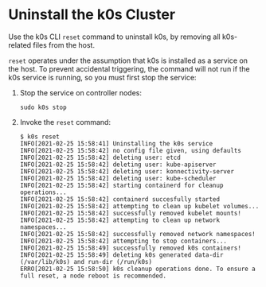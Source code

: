 # Uninstall the k0s Cluster

Use the k0s CLI `reset` command to uninstall k0s, by removing all k0s-related files from the host.

`reset` operates under the assumption that k0s is installed as a service on the host. To prevent accidental triggering, the command will not run if the k0s service is running, so you must first stop the service:

1. Stop the service on controller nodes:

    ```shell
    sudo k0s stop
    ```

2. Invoke the `reset` command:

    ```shell
    $ k0s reset
    INFO[2021-02-25 15:58:41] Uninstalling the k0s service
    INFO[2021-02-25 15:58:42] no config file given, using defaults
    INFO[2021-02-25 15:58:42] deleting user: etcd
    INFO[2021-02-25 15:58:42] deleting user: kube-apiserver
    INFO[2021-02-25 15:58:42] deleting user: konnectivity-server
    INFO[2021-02-25 15:58:42] deleting user: kube-scheduler
    INFO[2021-02-25 15:58:42] starting containerd for cleanup operations...
    INFO[2021-02-25 15:58:42] containerd succesfully started
    INFO[2021-02-25 15:58:42] attempting to clean up kubelet volumes...
    INFO[2021-02-25 15:58:42] successfully removed kubelet mounts!
    INFO[2021-02-25 15:58:42] attempting to clean up network namespaces...
    INFO[2021-02-25 15:58:42] successfully removed network namespaces!
    INFO[2021-02-25 15:58:42] attempting to stop containers...
    INFO[2021-02-25 15:58:49] successfully removed k0s containers!
    INFO[2021-02-25 15:58:49] deleting k0s generated data-dir (/var/lib/k0s) and run-dir (/run/k0s)
    ERRO[2021-02-25 15:58:50] k0s cleanup operations done. To ensure a full reset, a node reboot is recommended.
    ```

